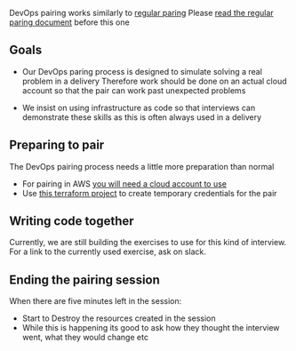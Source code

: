 DevOps pairing works similarly to [regular paring](./pairing.md)
Please [read the regular paring document](./pairing.md) before this one

## Goals

- Our DevOps paring process is designed to simulate solving a real problem in a delivery
Therefore work should be done on an actual cloud account so that the pair can work past unexpected problems

- We insist on using infrastructure as code so that interviews can demonstrate these skills as this is often always used in a delivery

## Preparing to pair
The DevOps pairing process needs a little more preparation than normal
- For pairing in AWS [you will need a cloud account to use](../cloud/aws_sandbox.md)
- Use [this terraform project](https://github.com/madetech/devops-pairing-terraform) to create temporary credentials for the pair

## Writing code together
Currently, we are still building the exercises to use for this kind of interview. For a link to the currently used exercise, ask on slack.

## Ending the pairing session
When there are five minutes left in the session:
- Start to Destroy the resources created in the session
- While this is happening its good to ask how they thought the interview went, what they would change etc

